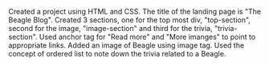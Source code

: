 Created a project using HTML and CSS.
The title of the landing page is "The Beagle Blog".
Created 3 sections, one for the top most div, "top-section", second for the image, "image-section" and third for the trivia, "trivia-section".
Used anchor tag for "Read more" and "More imanges" to point to appropriate links.
Added an image of Beagle using image tag.
Used the concept of ordered list to note down the trivia related to a Beagle.
